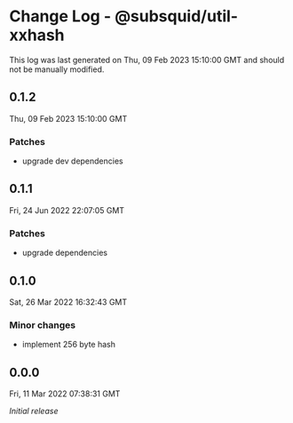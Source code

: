 # Change Log - @subsquid/util-xxhash

This log was last generated on Thu, 09 Feb 2023 15:10:00 GMT and should not be manually modified.

## 0.1.2
Thu, 09 Feb 2023 15:10:00 GMT

### Patches

- upgrade dev dependencies

## 0.1.1
Fri, 24 Jun 2022 22:07:05 GMT

### Patches

- upgrade dependencies

## 0.1.0
Sat, 26 Mar 2022 16:32:43 GMT

### Minor changes

- implement 256 byte hash

## 0.0.0
Fri, 11 Mar 2022 07:38:31 GMT

_Initial release_

